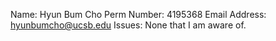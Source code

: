 Name: Hyun Bum Cho
Perm Number: 4195368
Email Address: hyunbumcho@ucsb.edu
Issues: None that I am aware of.